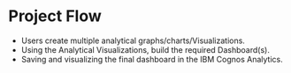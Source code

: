 # Project Flow
- Users create multiple analytical graphs/charts/Visualizations.
- Using the Analytical Visualizations, build the required Dashboard(s).
- Saving and visualizing the final dashboard in the IBM Cognos Analytics.
